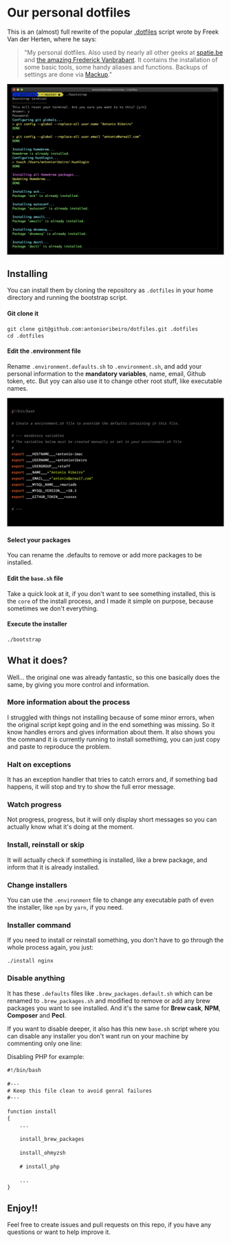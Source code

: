 # Our personal dotfiles

This is an (almost) full rewrite of the popular [.dotfiles](https://github.com/freekmurze/dotfiles) script wrote by Freek Van der Herten, where he says:

> "My personal dotfiles. Also used by nearly all other geeks at [spatie.be](http://spatie.be) and [the amazing Frederick Vanbrabant](https://twitter.com/maybeFrederick/status/912620087538016257).
> It contains the installation of some basic tools, some handy aliases and functions. Backups of settings are done via [Mackup](https://github.com/lra/mackup)."

![env-vars](docs/splash.png)

## Installing

You can install them by cloning the repository as `.dotfiles` in your home directory and running the bootstrap script.

#### Git clone it

```
git clone git@github.com:antonioribeiro/dotfiles.git .dotfiles
cd .dotfiles
```

#### Edit the .environment file

Rename `.environment.defaults.sh` to `.environment.sh`, and add your personal information to the **mandatory variables**, name, email, Github token, etc. 
But yoy can also use it to change other root stuff, like executable names.

![env-vars](docs/env-vars.png)

#### Select your packages

You can rename the .defaults to remove or add more packages to be installed.

#### Edit the `base.sh` file

Take a quick look at it, if you don't want to see something installed, this is the `core` of the install process, and I made it simple on purpose, because sometimes we don't everything.

#### Execute the installer

```
./bootstrap
```

## What it does?

Well... the original one was already fantastic, so this one basically does the same, by giving you more control and information.

### More information about the process

I struggled with things not installing because of some minor errors, when the original script kept going and in the end something was missing. So it know handles errors and gives information about them. It also shows you the command it is currently running to install somethimg, you can just copy and paste to reproduce the problem.

### Halt on exceptions

It has an exception handler that tries to catch errors and, if something bad happens, it will stop and try to show the full error message.

### Watch progress

Not progress, progress, but it will only display short messages so you can actually know what it's doing at the moment.

### Install, reinstall or skip

It will actually check if something is installed, like a brew package, and inform that it is already installed.

### Change installers

You can use the `.environment` file to change any executable path of even the installer, like `npm` by `yarn`, if you need. 

### Installer command

If you need to install or reinstall something, you don't have to go through the whole process again, you just:

```
./install nginx
```

### Disable anything

It has these `.defaults` files like `.brew_packages.default.sh` which can be renamed to `.brew_packages.sh` and modified to remove or add any brew packages you want to see installed. And it's the same for **Brew cask**, **NPM**, **Composer** and **Pecl**. 

If you want to disable deeper, it also has this new `base.sh` script where you can disable any installer you don't want run on your machine by commenting only one line:

Disabling PHP for example: 


```
#!/bin/bash

#---
# Keep this file clean to avoid genral failures
#---

function install
{
    ...
    
    install_brew_packages

    install_ohmyzsh

    # install_php

    ...
}
```

## Enjoy!!

Feel free to create issues and pull requests on this repo, if you have any questions or want to help improve it.

